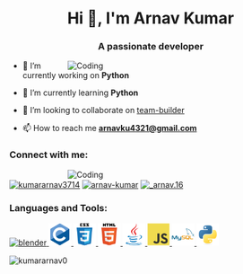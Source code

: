 <h1 align="center">Hi 👋, I'm Arnav Kumar </h1>
<h3 align="center">A passionate developer</h3>
<img  align="right" alt="Coding" width="400" src="https://media.giphy.com/media/v1.Y2lkPTc5MGI3NjExYzI3aXZic3NxeXk4MzN3b3Uzdng1aGUxZzhkdjY1dDZnc3RmaGVwciZlcD12MV9pbnRlcm5hbF9naWZfYnlfaWQmY3Q9Zw/v5xYHQh2y8AiQ/giphy.gif">

- 🔭 I’m currently working on **Python**

- 🌱 I’m currently learning **Python**

- 👯 I’m looking to collaborate on [team-builder](https://github.com/kumararnav0/Valorant-Team-Maker)

- 📫 How to reach me **arnavku4321@gmail.com**

<h3 align="left">Connect with me:</h3>
<img align="right" alt="Coding" width="400" src="https://media.giphy.com/media/v1.Y2lkPTc5MGI3NjExazAwb3NxeDAyYzRpeHI2dm4wb2Q4azYxNG1mZjV4eWpsc2xybDRyNiZlcD12MV9pbnRlcm5hbF9naWZfYnlfaWQmY3Q9Zw/YAnpMSHcurJVS/giphy.gif"> 
<p align="left">
<a href="https://twitter.com/kumararnav3714" target="blank"><img align="center" src="https://raw.githubusercontent.com/rahuldkjain/github-profile-readme-generator/master/src/images/icons/Social/twitter.svg" alt="kumararnav3714" height="30" width="40" /></a>
<a href="https://linkedin.com/in/arnavkumar" target="blank"><img align="center" src="https://raw.githubusercontent.com/rahuldkjain/github-profile-readme-generator/master/src/images/icons/Social/linked-in-alt.svg" alt="arnav-kumar" height="30" width="40" /></a>
<a href="https://instagram.com/_arnav.16" target="blank"><img align="center" src="https://raw.githubusercontent.com/rahuldkjain/github-profile-readme-generator/master/src/images/icons/Social/instagram.svg" alt="_arnav.16" height="30" width="40" /></a>
</p>

<h3 align="left">Languages and Tools:</h3>
<p align="left"> <a href="https://www.blender.org/" target="_blank" rel="noreferrer"> <img src="https://download.blender.org/branding/community/blender_community_badge_white.svg" alt="blender" width="40" height="40"/> </a> <a href="https://www.cprogramming.com/" target="_blank" rel="noreferrer"> <img src="https://raw.githubusercontent.com/devicons/devicon/master/icons/c/c-original.svg" alt="c" width="40" height="40"/> </a> <a href="https://www.w3schools.com/css/" target="_blank" rel="noreferrer"> <img src="https://raw.githubusercontent.com/devicons/devicon/master/icons/css3/css3-original-wordmark.svg" alt="css3" width="40" height="40"/> </a> <a href="https://www.w3.org/html/" target="_blank" rel="noreferrer"> <img src="https://raw.githubusercontent.com/devicons/devicon/master/icons/html5/html5-original-wordmark.svg" alt="html5" width="40" height="40"/> </a> <a href="https://www.java.com" target="_blank" rel="noreferrer"> <img src="https://raw.githubusercontent.com/devicons/devicon/master/icons/java/java-original.svg" alt="java" width="40" height="40"/> </a> <a href="https://developer.mozilla.org/en-US/docs/Web/JavaScript" target="_blank" rel="noreferrer"> <img src="https://raw.githubusercontent.com/devicons/devicon/master/icons/javascript/javascript-original.svg" alt="javascript" width="40" height="40"/> </a> <a href="https://www.mysql.com/" target="_blank" rel="noreferrer"> <img src="https://raw.githubusercontent.com/devicons/devicon/master/icons/mysql/mysql-original-wordmark.svg" alt="mysql" width="40" height="40"/> </a> <a href="https://www.python.org" target="_blank" rel="noreferrer"> <img src="https://raw.githubusercontent.com/devicons/devicon/master/icons/python/python-original.svg" alt="python" width="40" height="40"/> </a> </p>

<p><img align="center" src="https://github-readme-streak-stats.herokuapp.com/?user=kumararnav0&" alt="kumararnav0" /></p>
